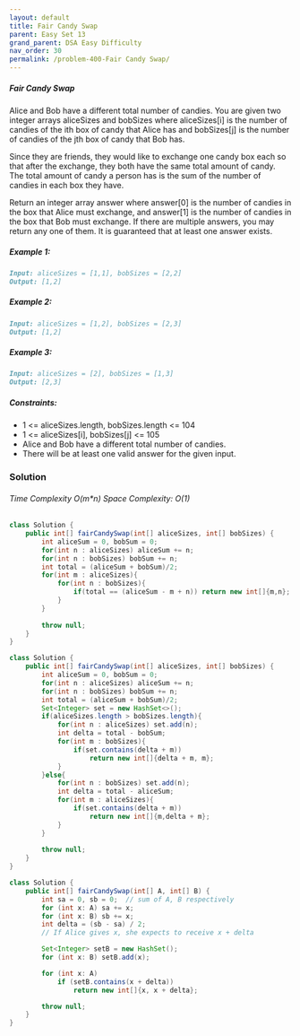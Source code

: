 ```yaml
---
layout: default
title: Fair Candy Swap
parent: Easy Set 13
grand_parent: DSA Easy Difficulty
nav_order: 30
permalink: /problem-400-Fair Candy Swap/
---
```

##### Fair Candy Swap
Alice and Bob have a different total number of candies. You are given two integer arrays aliceSizes and bobSizes where aliceSizes[i] is the number of candies of the ith box of candy that Alice has and bobSizes[j] is the number of candies of the jth box of candy that Bob has.

Since they are friends, they would like to exchange one candy box each so that after the exchange, they both have the same total amount of candy. The total amount of candy a person has is the sum of the number of candies in each box they have.

Return an integer array answer where answer[0] is the number of candies in the box that Alice must exchange, and answer[1] is the number of candies in the box that Bob must exchange. If there are multiple answers, you may return any one of them. It is guaranteed that at least one answer exists.

##### Example 1:
```markdown
Input: aliceSizes = [1,1], bobSizes = [2,2]
Output: [1,2]
```
##### Example 2:
```markdown
Input: aliceSizes = [1,2], bobSizes = [2,3]
Output: [1,2]
```
##### Example 3:
```markdown
Input: aliceSizes = [2], bobSizes = [1,3]
Output: [2,3]
```
##### Constraints:
* 1 <= aliceSizes.length, bobSizes.length <= 104
* 1 <= aliceSizes[i], bobSizes[j] <= 105
* Alice and Bob have a different total number of candies.
* There will be at least one valid answer for the given input.

### Solution
###### Time Complexity O(m*n) Space Complexity: O(1)
```java
class Solution {
    public int[] fairCandySwap(int[] aliceSizes, int[] bobSizes) {
        int aliceSum = 0, bobSum = 0;
        for(int n : aliceSizes) aliceSum += n;
        for(int n : bobSizes) bobSum += n;
        int total = (aliceSum + bobSum)/2;
        for(int m : aliceSizes){
            for(int n : bobSizes){
                if(total == (aliceSum - m + n)) return new int[]{m,n};
            }
        }
            
        throw null;    
    }
}
```
```java
class Solution {
    public int[] fairCandySwap(int[] aliceSizes, int[] bobSizes) {
        int aliceSum = 0, bobSum = 0;
        for(int n : aliceSizes) aliceSum += n;
        for(int n : bobSizes) bobSum += n;
        int total = (aliceSum + bobSum)/2;
        Set<Integer> set = new HashSet<>();
        if(aliceSizes.length > bobSizes.length){
            for(int n : aliceSizes) set.add(n);
            int delta = total - bobSum;
            for(int m : bobSizes){
                if(set.contains(delta + m)) 
                    return new int[]{delta + m, m};
            }
        }else{
            for(int n : bobSizes) set.add(n);
            int delta = total - aliceSum;
            for(int m : aliceSizes){
                if(set.contains(delta + m)) 
                    return new int[]{m,delta + m};
            }
        }
            
        throw null;    
    }
}
```
```java
class Solution {
    public int[] fairCandySwap(int[] A, int[] B) {
        int sa = 0, sb = 0;  // sum of A, B respectively
        for (int x: A) sa += x;
        for (int x: B) sb += x;
        int delta = (sb - sa) / 2;
        // If Alice gives x, she expects to receive x + delta

        Set<Integer> setB = new HashSet();
        for (int x: B) setB.add(x);

        for (int x: A)
            if (setB.contains(x + delta))
                return new int[]{x, x + delta};

        throw null;
    }
}
```